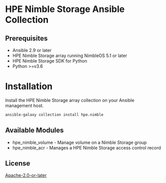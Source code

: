 # HPE Nimble Storage Ansible Collection

## Prerequisites

- Ansible 2.9 or later
- HPE Nimble Storage array running NimbleOS 5.1 or later
- HPE Nimble Storage SDK for Python
- Python >=v3.6

# Installation

Install the HPE Nimble Storage array collection on your Ansible management host.

```bash
ansible-galaxy collection install hpe.nimble
```

## Available Modules

- hpe_nimble_volume -  Manage volume on a Nimble Storage group
- hpe_nimble_acr - Manages a HPE Nimble Storage access control record

## License

[Apache-2.0-or-later](http://www.apache.org/licenses/LICENSE-2.0)
